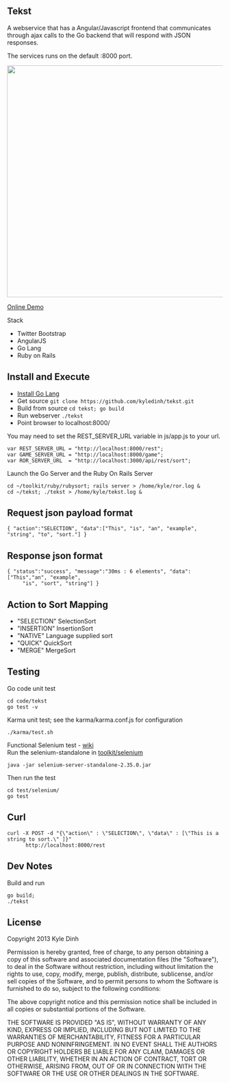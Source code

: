 Tekst
-----
A webservice that has a Angular/Javascript frontend that communicates through ajax calls to the Go backend that will respond with JSON responses.

The services runs on the default :8000 port.

<a href="http://kyledinh.com:8000/"><img src="https://raw.github.com/kyledinh/tekst/master/webapp/img/tekstapp_screen.png" height="540" width="600" /></a>

[Online Demo](http://kyledinh.com:8000/view/)

Stack
* Twitter Bootstrap
* AngularJS
* Go Lang
* Ruby on Rails

Install and Execute
-------------------
* [Install Go Lang](https://github.com/kyledinh/toolkit/wiki/Go)
* Get source `git clone https://github.com/kyledinh/tekst.git`
* Build from source `cd tekst; go build`
* Run webserver `./tekst`
* Point browser to localhost:8000/ 

You may need to set the REST_SERVER_URL variable in js/app.js to your url.
```
var REST_SERVER_URL = "http://localhost:8000/rest";
var GAME_SERVER_URL = "http://localhost:8000/game";
var ROR_SERVER_URL  = "http://localhost:3000/api/rest/sort";
```

Launch the Go Server and the Ruby On Rails Server
```
cd ~/toolkit/ruby/rubysort; rails server > /home/kyle/ror.log &
cd ~/tekst; ./tekst > /home/kyle/tekst.log &
```

Request json payload format
-------------------
```
{ "action":"SELECTION", "data":["This", "is", "an", "example", "string", "to", "sort."] }
```

Response json format
--------------------
```
{ "status":"success", "message":"30ms : 6 elements", "data": ["This","an", "example",
     "is", "sort", "string"] }
```

Action to Sort Mapping
----------------------
* "SELECTION" SelectionSort
* "INSERTION" InsertionSort
* "NATIVE" Language supplied sort
* "QUICK" QuickSort
* "MERGE" MergeSort

Testing
-------
Go code unit test
```
cd code/tekst
go test -v
```

Karma unit test; see the karma/karma.conf.js for configuration
```
./karma/test.sh 
```

Functional Selenium test - [wiki](https://github.com/kyledinh/toolkit/wiki/Selenium-Testing)  
Run the selenium-standalone in [toolkit/selenium](https://github.com/kyledinh/toolkit/tree/master/selenium)
```
java -jar selenium-server-standalone-2.35.0.jar
```

Then run the test
```
cd test/selenium/
go test
```

Curl
-----------
```
curl -X POST -d "{\"action\" : \"SELECTION\", \"data\" : [\"This is a string to sort.\" ]}" 
      http://localhost:8000/rest
```

Dev Notes
---------
Build and run
```
go build;
./tekst
```

License
-------
Copyright 2013 Kyle Dinh

Permission is hereby granted, free of charge, to any person obtaining a copy
of this software and associated documentation files (the "Software"), to deal
in the Software without restriction, including without limitation the rights
to use, copy, modify, merge, publish, distribute, sublicense, and/or sell
copies of the Software, and to permit persons to whom the Software is
furnished to do so, subject to the following conditions:

The above copyright notice and this permission notice shall be included in
all copies or substantial portions of the Software.

THE SOFTWARE IS PROVIDED "AS IS", WITHOUT WARRANTY OF ANY KIND, EXPRESS OR
IMPLIED, INCLUDING BUT NOT LIMITED TO THE WARRANTIES OF MERCHANTABILITY,
FITNESS FOR A PARTICULAR PURPOSE AND NONINFRINGEMENT. IN NO EVENT SHALL THE
AUTHORS OR COPYRIGHT HOLDERS BE LIABLE FOR ANY CLAIM, DAMAGES OR OTHER
LIABILITY, WHETHER IN AN ACTION OF CONTRACT, TORT OR OTHERWISE, ARISING FROM,
OUT OF OR IN CONNECTION WITH THE SOFTWARE OR THE USE OR OTHER DEALINGS IN
THE SOFTWARE.
